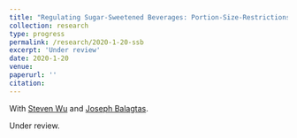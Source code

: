 ```yaml
---
title: "Regulating Sugar-Sweetened Beverages: Portion-Size-Restrictions versus Taxes"
collection: research
type: progress
permalink: /research/2020-1-20-ssb
excerpt: 'Under review'
date: 2020-1-20
venue: 
paperurl: ''
citation: 
---
```

With [Steven Wu](https://ag.purdue.edu/agecon/Pages/profile.aspx?strAlias=sywu) and [Joseph Balagtas](https://ag.purdue.edu/agecon/Pages/Profile.aspx?strAlias=balagtas).

Under review.

